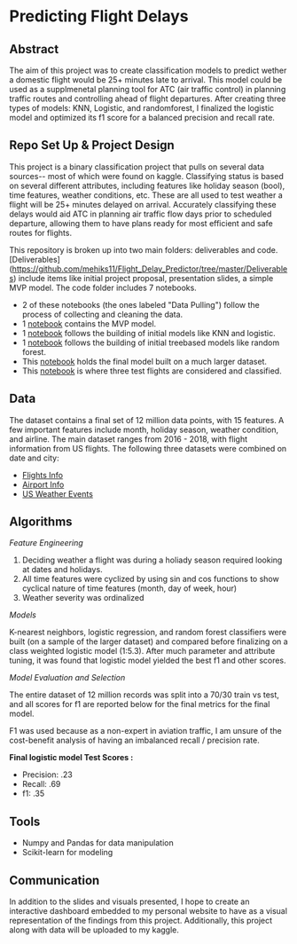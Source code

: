 # Predicting Flight Delays

## Abstract
The aim of this project was to create classification models to predict wether a domestic flight would be 25+ minutes late to arrival. This model could be used as a supplmenetal planning tool for ATC (air traffic control) in planning traffic routes and controlling ahead of flight departures. After creating three types of models: KNN, Logistic, and randomforest, I finalized the logistic model and optimized its f1 score for a balanced precision and recall rate. 


## Repo Set Up & Project Design
This project is a binary classification project that pulls on several data sources-- most of which were found on kaggle. Classifying status is based on several different attributes, including features like holiday season (bool), time features, weather conditions, etc. These are all used to test weather a flight will be 25+ minutes delayed on arrival. Accurately classifying these delays would aid ATC in planning air traffic flow days prior to scheduled departure, allowing them to have plans ready for most efficient and safe routes for flights.

This repository is broken up into two main folders: deliverables and code. [Deliverables] (https://github.com/mehiks11/Flight_Delay_Predictor/tree/master/Deliverables) include items like initial project proposal, presentation slides, a simple MVP model.
The code folder includes 7 notebooks. 
- 2 of these notebooks (the ones labeled "Data Pulling") follow the process of collecting and cleaning the data.
- 1 [notebook](https://github.com/mehiks11/Flight_Delay_Predictor/blob/master/Code/Flight%20Project%20Initial%20Modeling%20(MVP).ipynb) contains the MVP model.
- 1 [notebook](https://github.com/mehiks11/Flight_Delay_Predictor/blob/master/Code/Flights%20Model%20Exploration%20(1).ipynb) follows the building of initial models like KNN and logistic.
- 1 [notebook](https://github.com/mehiks11/Flight_Delay_Predictor/blob/master/Code/Flights%20Model%20Exploration%20(2).ipynb) follows the building of initial treebased models like random forest.
- This [notebook](https://github.com/mehiks11/Flight_Delay_Predictor/blob/master/Code/Full%20Models.ipynb) holds the final model built on a much larger dataset. 
- This [notebook](https://github.com/mehiks11/Flight_Delay_Predictor/blob/master/Code/Flight%20Delay%20Predictions.ipynb) is where three test flights are considered and classified.



## Data
The dataset contains a final set of 12 million data points, with 15 features. A few important features include month, holiday season, weather condition, and airline. The main dataset ranges from 2016 - 2018, with flight information from US flights. The following three datasets were combined on date and city:
* [Flights Info](https://www.kaggle.com/yuanyuwendymu/airline-delay-and-cancellation-data-2009-2018)
* [Airport Info](https://datahub.io/core/airport-codes)
* [US Weather Events](https://www.kaggle.com/sobhanmoosavi/us-weather-events)


## Algorithms

*Feature Engineering*
1. Deciding weather a flight was during a holiady season required looking at dates and holidays.
2. All time features were cyclized by using sin and cos functions to show cyclical nature of time features (month, day of week, hour)
3. Weather severity was ordinalized 

*Models*
  
K-nearest neighbors, logistic regression, and random forest classifiers were built (on a sample of the larger dataset) and compared before finalizing on a class weighted logistic model (1:5.3). After much parameter and attribute tuning, it was found that logistic model yielded the best f1 and other scores. 

*Model Evaluation and Selection*

The entire dataset of 12 million records was split into a 70/30 train vs test, and all scores for f1 are reported below for the final metrics for the final model.

F1 was used because as a non-expert in aviation traffic, I am unsure of the cost-benefit analysis of having an imbalanced recall / precision rate. 

**Final logistic model Test Scores :**   
- Precision: .23 
- Recall: .69
- f1: .35


## Tools
- Numpy and Pandas for data manipulation
- Scikit-learn for modeling


## Communication
In addition to the slides and visuals presented, I hope to create an interactive dashboard embedded to my personal website to have as a visual representation of the findings from this project. Additionally, this project along with data will be uploaded to my kaggle.
